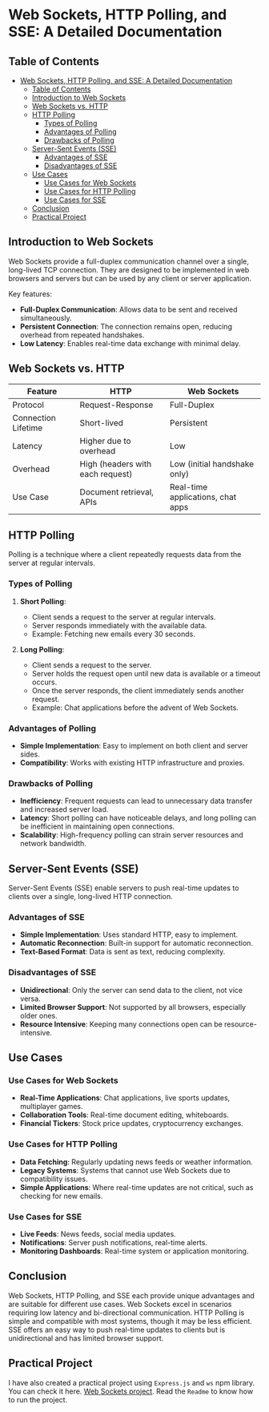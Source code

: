# Web Sockets, HTTP Polling, and SSE: A Detailed Documentation

## Table of Contents

- [Web Sockets, HTTP Polling, and SSE: A Detailed Documentation](#web-sockets-http-polling-and-sse-a-detailed-documentation)
  - [Table of Contents](#table-of-contents)
  - [Introduction to Web Sockets](#introduction-to-web-sockets)
  - [Web Sockets vs. HTTP](#web-sockets-vs-http)
  - [HTTP Polling](#http-polling)
    - [Types of Polling](#types-of-polling)
    - [Advantages of Polling](#advantages-of-polling)
    - [Drawbacks of Polling](#drawbacks-of-polling)
  - [Server-Sent Events (SSE)](#server-sent-events-sse)
    - [Advantages of SSE](#advantages-of-sse)
    - [Disadvantages of SSE](#disadvantages-of-sse)
  - [Use Cases](#use-cases)
    - [Use Cases for Web Sockets](#use-cases-for-web-sockets)
    - [Use Cases for HTTP Polling](#use-cases-for-http-polling)
    - [Use Cases for SSE](#use-cases-for-sse)
  - [Conclusion](#conclusion)
  - [Practical Project](#practical-project)

## Introduction to Web Sockets

Web Sockets provide a full-duplex communication channel over a single, long-lived TCP connection. They are designed to be implemented in web browsers and servers but can be used by any client or server application.

Key features:

- **Full-Duplex Communication**: Allows data to be sent and received simultaneously.
- **Persistent Connection**: The connection remains open, reducing overhead from repeated handshakes.
- **Low Latency**: Enables real-time data exchange with minimal delay.

## Web Sockets vs. HTTP

| Feature             | HTTP                | Web Sockets        |
|---------------------|---------------------|--------------------|
| Protocol            | Request-Response    | Full-Duplex        |
| Connection Lifetime | Short-lived         | Persistent         |
| Latency             | Higher due to overhead| Low               |
| Overhead            | High (headers with each request)| Low (initial handshake only)|
| Use Case            | Document retrieval, APIs | Real-time applications, chat apps |

## HTTP Polling

Polling is a technique where a client repeatedly requests data from the server at regular intervals.

### Types of Polling

1. **Short Polling**:
   - Client sends a request to the server at regular intervals.
   - Server responds immediately with the available data.
   - Example: Fetching new emails every 30 seconds.

2. **Long Polling**:
   - Client sends a request to the server.
   - Server holds the request open until new data is available or a timeout occurs.
   - Once the server responds, the client immediately sends another request.
   - Example: Chat applications before the advent of Web Sockets.

### Advantages of Polling

- **Simple Implementation**: Easy to implement on both client and server sides.
- **Compatibility**: Works with existing HTTP infrastructure and proxies.

### Drawbacks of Polling

- **Inefficiency**: Frequent requests can lead to unnecessary data transfer and increased server load.
- **Latency**: Short polling can have noticeable delays, and long polling can be inefficient in maintaining open connections.
- **Scalability**: High-frequency polling can strain server resources and network bandwidth.

## Server-Sent Events (SSE)

Server-Sent Events (SSE) enable servers to push real-time updates to clients over a single, long-lived HTTP connection.

### Advantages of SSE

- **Simple Implementation**: Uses standard HTTP, easy to implement.
- **Automatic Reconnection**: Built-in support for automatic reconnection.
- **Text-Based Format**: Data is sent as text, reducing complexity.

### Disadvantages of SSE

- **Unidirectional**: Only the server can send data to the client, not vice versa.
- **Limited Browser Support**: Not supported by all browsers, especially older ones.
- **Resource Intensive**: Keeping many connections open can be resource-intensive.

## Use Cases

### Use Cases for Web Sockets

- **Real-Time Applications**: Chat applications, live sports updates, multiplayer games.
- **Collaboration Tools**: Real-time document editing, whiteboards.
- **Financial Tickers**: Stock price updates, cryptocurrency exchanges.

### Use Cases for HTTP Polling

- **Data Fetching**: Regularly updating news feeds or weather information.
- **Legacy Systems**: Systems that cannot use Web Sockets due to compatibility issues.
- **Simple Applications**: Where real-time updates are not critical, such as checking for new emails.

### Use Cases for SSE

- **Live Feeds**: News feeds, social media updates.
- **Notifications**: Server push notifications, real-time alerts.
- **Monitoring Dashboards**: Real-time system or application monitoring.

## Conclusion

Web Sockets, HTTP Polling, and SSE each provide unique advantages and are suitable for different use cases. Web Sockets excel in scenarios requiring low latency and bi-directional communication. HTTP Polling is simple and compatible with most systems, though it may be less efficient. SSE offers an easy way to push real-time updates to clients but is unidirectional and has limited browser support.

## Practical Project

I have also created a practical project using `Express.js` and `ws` npm library. You can check it here. [Web Sockets project](./server/). Read the `Readme` to know how to run the project.
